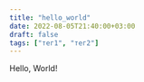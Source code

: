 ```yaml
---
title: "hello_world"
date: 2022-08-05T21:40:00+03:00
draft: false
tags: ["тег1", "тег2"]
---
```


Hello, World!
